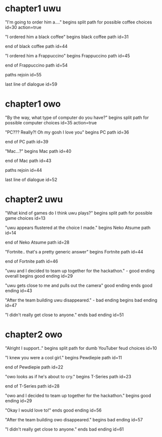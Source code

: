 # chapter1 uwu
"I'm going to order him a...."
begins split path for possible coffee choices
id=30
action=true

"I ordered him a black coffee"
begins black coffee path
id=31

end of black coffee path
id=44

"I ordered him a Frappuccino"
begins Frappuccino path
id=45

end of Frappuccino path
id=54

paths rejoin
id=55

last line of dialogue
id=59

# chapter1 owo
"By the way, what type of computer do you have?"
begins split path for possible computer choices
id=35
action=true

"PC??? Really?! Oh my gosh I love you"
begins PC path
id=36

end of PC path
id=39

"Mac...?"
begins Mac path
id=40

end of Mac path
id=43

paths rejoin
id=44

last line of dialogue
id=52

# chapter2 uwu
"What kind of games do I think uwu plays?"
begins split path for possible game choices
id=13

"uwu appears flustered at the choice I made."
begins Neko Atsume path
id=14

end of Neko Atsume path
id=28

"Fortnite.. that's a pretty generic answer"
begins Fortnite path
id=44

end of Fortnite path
id=46

"uwu and I decided to team up together for the hackathon." - good ending overall
begins good ending
id=29

"uwu gets close to me and pulls out the camera" good ending
ends good ending
id=43

"After the team building uwu disappeared." - bad ending
begins bad ending
id=47

"I didn't really get close to anyone."
ends bad ending
id=51

# chapter2 owo
"Alright I support.."
begins split path for dumb YouTuber feud choices
id=10

"I knew you were a cool girl."
begins Pewdiepie path
id=11

end of Pewdiepie path
id=22

"owo looks as if he's about to cry."
begins T-Series path
id=23

end of T-Series path
id=28

"owo and I decided to team up together for the hackathon."
begins good ending
id=29

"Okay I would love to!"
ends good ending
id=56

"After the team building owo disappeared."
begins bad ending
id=57

"I didn't really get close to anyone."
ends bad ending
id=61
